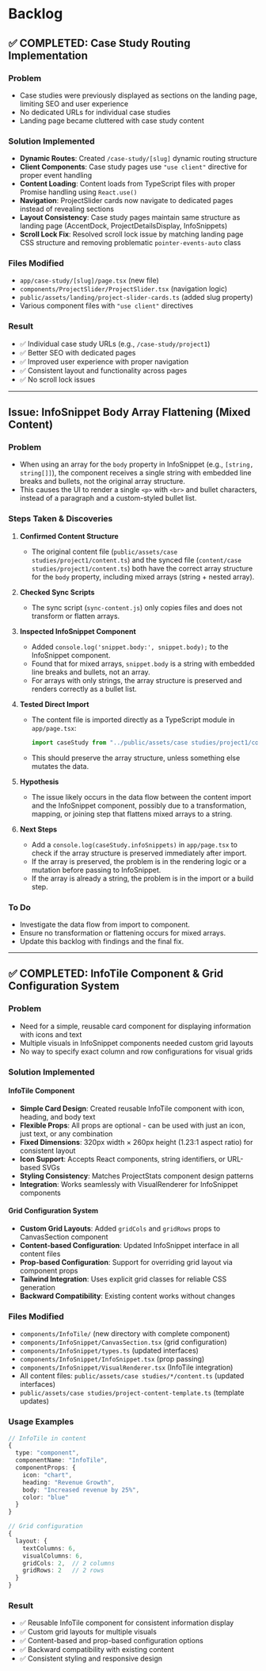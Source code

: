 # Backlog

## ✅ COMPLETED: Case Study Routing Implementation

### Problem
- Case studies were previously displayed as sections on the landing page, limiting SEO and user experience
- No dedicated URLs for individual case studies
- Landing page became cluttered with case study content

### Solution Implemented
- **Dynamic Routes**: Created `/case-study/[slug]` dynamic routing structure
- **Client Components**: Case study pages use `"use client"` directive for proper event handling
- **Content Loading**: Content loads from TypeScript files with proper Promise handling using `React.use()`
- **Navigation**: ProjectSlider cards now navigate to dedicated pages instead of revealing sections
- **Layout Consistency**: Case study pages maintain same structure as landing page (AccentDock, ProjectDetailsDisplay, InfoSnippets)
- **Scroll Lock Fix**: Resolved scroll lock issue by matching landing page CSS structure and removing problematic `pointer-events-auto` class

### Files Modified
- `app/case-study/[slug]/page.tsx` (new file)
- `components/ProjectSlider/ProjectSlider.tsx` (navigation logic)
- `public/assets/landing/project-slider-cards.ts` (added slug property)
- Various component files with `"use client"` directives

### Result
- ✅ Individual case study URLs (e.g., `/case-study/project1`)
- ✅ Better SEO with dedicated pages
- ✅ Improved user experience with proper navigation
- ✅ Consistent layout and functionality across pages
- ✅ No scroll lock issues

---

## Issue: InfoSnippet Body Array Flattening (Mixed Content)

### Problem
- When using an array for the `body` property in InfoSnippet (e.g., `[string, string[]]`), the component receives a single string with embedded line breaks and bullets, not the original array structure.
- This causes the UI to render a single `<p>` with `<br>` and bullet characters, instead of a paragraph and a custom-styled bullet list.

### Steps Taken & Discoveries

1. **Confirmed Content Structure**
   - The original content file (`public/assets/case studies/project1/content.ts`) and the synced file (`content/case studies/project1/content.ts`) both have the correct array structure for the `body` property, including mixed arrays (string + nested array).

2. **Checked Sync Scripts**
   - The sync script (`sync-content.js`) only copies files and does not transform or flatten arrays.

3. **Inspected InfoSnippet Component**
   - Added `console.log('snippet.body:', snippet.body);` to the InfoSnippet component.
   - Found that for mixed arrays, `snippet.body` is a string with embedded line breaks and bullets, not an array.
   - For arrays with only strings, the array structure is preserved and renders correctly as a bullet list.

4. **Tested Direct Import**
   - The content file is imported directly as a TypeScript module in `app/page.tsx`:
     ```ts
     import caseStudy from "../public/assets/case studies/project1/content";
     ```
   - This should preserve the array structure, unless something else mutates the data.

5. **Hypothesis**
   - The issue likely occurs in the data flow between the content import and the InfoSnippet component, possibly due to a transformation, mapping, or joining step that flattens mixed arrays to a string.

6. **Next Steps**
   - Add a `console.log(caseStudy.infoSnippets)` in `app/page.tsx` to check if the array structure is preserved immediately after import.
   - If the array is preserved, the problem is in the rendering logic or a mutation before passing to InfoSnippet.
   - If the array is already a string, the problem is in the import or a build step.

### To Do
- Investigate the data flow from import to component.
- Ensure no transformation or flattening occurs for mixed arrays.
- Update this backlog with findings and the final fix.

---

## ✅ COMPLETED: InfoTile Component & Grid Configuration System

### Problem
- Need for a simple, reusable card component for displaying information with icons and text
- Multiple visuals in InfoSnippet components needed custom grid layouts
- No way to specify exact column and row configurations for visual grids

### Solution Implemented

#### InfoTile Component
- **Simple Card Design**: Created reusable InfoTile component with icon, heading, and body text
- **Flexible Props**: All props are optional - can be used with just an icon, just text, or any combination
- **Fixed Dimensions**: 320px width × 260px height (1.23:1 aspect ratio) for consistent layout
- **Icon Support**: Accepts React components, string identifiers, or URL-based SVGs
- **Styling Consistency**: Matches ProjectStats component design patterns
- **Integration**: Works seamlessly with VisualRenderer for InfoSnippet components

#### Grid Configuration System
- **Custom Grid Layouts**: Added `gridCols` and `gridRows` props to CanvasSection component
- **Content-based Configuration**: Updated InfoSnippet interface in all content files
- **Prop-based Configuration**: Support for overriding grid layout via component props
- **Tailwind Integration**: Uses explicit grid classes for reliable CSS generation
- **Backward Compatibility**: Existing content works without changes

### Files Modified
- `components/InfoTile/` (new directory with complete component)
- `components/InfoSnippet/CanvasSection.tsx` (grid configuration)
- `components/InfoSnippet/types.ts` (updated interfaces)
- `components/InfoSnippet/InfoSnippet.tsx` (prop passing)
- `components/InfoSnippet/VisualRenderer.tsx` (InfoTile integration)
- All content files: `public/assets/case studies/*/content.ts` (updated interfaces)
- `public/assets/case studies/project-content-template.ts` (template updates)

### Usage Examples
```typescript
// InfoTile in content
{
  type: "component",
  componentName: "InfoTile",
  componentProps: {
    icon: "chart",
    heading: "Revenue Growth",
    body: "Increased revenue by 25%",
    color: "blue"
  }
}

// Grid configuration
{
  layout: {
    textColumns: 6,
    visualColumns: 6,
    gridCols: 2,  // 2 columns
    gridRows: 2   // 2 rows
  }
}
```

### Result
- ✅ Reusable InfoTile component for consistent information display
- ✅ Custom grid layouts for multiple visuals
- ✅ Content-based and prop-based configuration options
- ✅ Backward compatibility with existing content
- ✅ Consistent styling and responsive design 